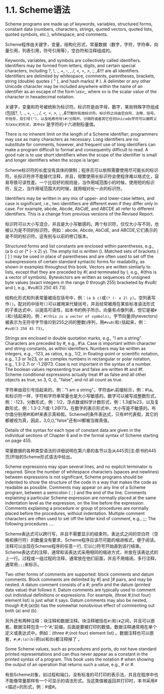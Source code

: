 # 1.1. Scheme语法 

Scheme programs are made up of keywords, variables, structured forms, constant data (numbers, characters, strings, quoted vectors, quoted lists, quoted symbols, etc.), whitespace, and comments.

Scheme程序由关键字，变量，结构化形式，常量数据（数字，字符，字符串，向量引用，列表引用，符号引用等），空白符和注释组成的。

Keywords, variables, and symbols are collectively called identifiers. Identifiers may be formed from letters, digits, and certain special characters, including ?, !, ., +, -, *, /, <, =, >, :, $, %, ^, &, _, ~, and @, as well as a set of additional Unicode characters. Identifiers cannot start with an at sign ( @ ) and normally cannot start with any character that can start a number, i.e., a digit, plus sign ( + ), minus sign ( - ), or decimal point ( . ). Exceptions are +, -, and ..., which are valid identifiers, and any identifier starting with ->. For example, hi, Hello, n, x, x3, x+2, and ?$&*!!! are all identifiers. Identifiers are delimited by whitespace, comments, parentheses, brackets, string (double) quotes ( " ), and hash marks( # ). A delimiter or any other Unicode character may be included anywhere within the name of an identifier as an escape of the form \xsv;, where sv is the scalar value of the character in hexadecimal notation.

关键字，变量和符号被统称为标识符。标识符是由字母，数字，某些特殊字符组成(包括?, !, ., +, -, *, /, <, =, >, :, $, %, ^, &, _, ~, and @)，以及Unicode字符构成。标识符不能以(@)开头，并且通常也不能以一位数字，加号(+)，减号(-)，或者小数点(.)开头。但是，(+, -, 和 ...)这三者自身是有效标识符，并且任何以`->`开头的标识符都是有效的。例如：`hi, Hello, n, x, x3, x+2, and ?$&*!!!`都时有效标识符。标识符之间由空白符，注释，括号，中括号，双引号(")，以及哈希符号(#)分隔开。分隔符或者其它任何Unicode字符可以被转义为`\xsv;`的形式，其中`sv`是字符的十六进制标量值。

There is no inherent limit on the length of a Scheme identifier; programmers may use as many characters as necessary. Long identifiers are no substitute for comments, however, and frequent use of long identifiers can make a program difficult to format and consequently difficult to read. A good rule is to use short identifiers when the scope of the identifier is small and longer identifiers when the scope is larger.

Scheme标识符的长度没有具体的限制；程序员可以依照需要使用尽可能长的标识符。长标识符并不能替代注释，并且，频繁使用长标识符会使程序难以格式化，容易导致可读性差。一个比较好的规则是，当作用域范围小的时候，使用短的标识符，反之，当作用域范围大的时候，就用相对长一点的标识符。

Identifiers may be written in any mix of upper- and lower-case letters, and case is significant, i.e., two identifiers are different even if they differ only in case. For example, abcde, Abcde, AbCdE, and ABCDE all refer to different identifiers. This is a change from previous versions of the Revised Report.

标识符可以大小写混合，并且是大小写敏感的。两个标识符，仅仅大小写不同，也被认为是不同的标识符。例如：abcde, Abcde, AbCdE, and ABCDE,它们表示的是不同的标识符。这有别与以前的修订版本。

Structured forms and list constants are enclosed within parentheses, e.g., (a b c) or (* (- x 2) y). The empty list is written (). Matched sets of brackets ( [ ] ) may be used in place of parentheses and are often used to set off the subexpressions of certain standard syntactic forms for readability, as shown in examples throughout this book. Vectors are written similarly to lists, except that they are preceded by #( and terminated by ), e.g., #(this is a vector of symbols). Bytevectors are written as sequences of unsigned byte values (exact integers in the range 0 through 255) bracketed by #vu8( and ), e.g., #vu8(3 250 45 73).

结构化形式和列表常量被括在括号中，例：`(a b c)`或`(* (- x 2) y)`。空列表写作`()`。配对的中括号`[]`可以被用来代替括号，并且经常被用在某些标准语法形式的子表达式中，以提高可读性，如本书的例子所示。向量有点像列表，但它是被`#(`和`)`括起来的，例：`#(this is a vector of symbols)`。字节向量(Bytevectors)被表示为无符号字节值(0到255之间的整数)序列，用`#vu8(`和`)`括起来，例：`#vu8(3 250 45 73)`。

Strings are enclosed in double quotation marks, e.g., "I am a string". Characters are preceded by #\, e.g., #\a. Case is important within character and string constants, as within identifiers. Numbers may be written as integers, e.g., -123, as ratios, e.g., 1/2, in floating-point or scientific notation, e.g., 1.3 or 1e23, or as complex numbers in rectangular or polar notation, e.g., 1.3-2.7i or -1.2@73. Case is not important in the syntax of a number. The boolean values representing true and false are written #t and #f. Scheme conditional expressions actually treat #f as false and all other objects as true, so 3, 0, (), "false", and nil all count as true.

字符串由双引号括起来的，例："I am a string"。字符由`#\`前缀标示，例：#\a。和标识符一样，字符和字符串常量也是大小写敏感的。数字可以被写成整数形式，例：-123，分数形式，例：1/2，浮点数或科学计数形式，例：1.3或1e23，以及复数形式，例：1.3-2.7i或-1.2@73。在数字的表示形式中，大小写是不敏感的。布尔值分别用#t和#f来表示真和假。Scheme的条件表达式，只有#f代表假，其它的都被视为真，因此，3,0,(),"false"还有nil都被当做真值。

Details of the syntax for each type of constant data are given in the individual sections of Chapter 6 and in the formal syntax of Scheme starting on page 455.

常量数据的各种类型语法的详细说明在第六章的各节以及从445页[注:原书的445页]开始的Scheme形式语法中给出。

Scheme expressions may span several lines, and no explicit terminator is required. Since the number of whitespace characters (spaces and newlines) between expressions is not significant, Scheme programs should be indented to show the structure of the code in a way that makes the code as readable as possible. Comments may appear on any line of a Scheme program, between a semicolon ( ; ) and the end of the line. Comments explaining a particular Scheme expression are normally placed at the same indentation level as the expression, on the line before the expression. Comments explaining a procedure or group of procedures are normally placed before the procedures, without indentation. Multiple comment characters are often used to set off the latter kind of comment, e.g., ;;; The following procedures ....

Scheme表达式可以跨行写，并且不需要显示的结束符。表达式之间的空白符（空格和换行符）的数量没有要求，Scheme程序应该尽可能的缩进格式，便于阅读。注释可以出现在Scheme程序的任意一行, 它以(;)符号开始直到该行结束。Scheme表达式的注释，通常和该表达式采用相同的缩进方式，并放在该表达式的上一行。过程或一组过程的注释，通常放在他们前面，并且不用缩进。多行注释，通常用`;;;`来标示。

Two other forms of comments are supported: block comments and datum comments. Block comments are delimited by #| and |# pairs, and may be nested. A datum comment consists of a #; prefix and the datum (printed data value) that follows it. Datum comments are typically used to comment out individual definitions or expressions. For example, (three #;(not four) element list) is just what it says. Datum comments may also be nested, though #;#;(a)(b) has the somewhat nonobvious effect of commenting out both (a) and (b).

另外还有两种注释：块注释和数据注释。块注释被括在`#|`和`|#`之间，并且可以嵌套。数据注释包含一个'#;'前缀，后面是要被打印的数值。数据注释通常用在单个定义或表达式中。例如：(three #;(not four) element list) 。数据注释也可以嵌套，`#;#;(a)(b)`把(a)和(b)都注释掉了 。

Some Scheme values, such as procedures and ports, do not have standard printed representations and can thus never appear as a constant in the printed syntax of a program. This book uses the notation #<description> when showing the output of an operation that returns such a value, e.g., #<procedure> or #<port>.

有些Scheme对象，如过程和端口，没有标准的可打印的表示法，并且在程序中也不能像常量那样有一个可显示的语法形式。当这类值被返回并打印时，本书采用#<描述>的形式，例：#<procedure>或#<port>。
